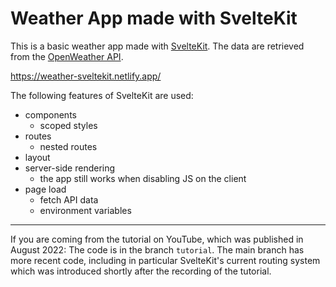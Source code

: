 # Weather App made with SvelteKit

This is a basic weather app made with [SvelteKit](https://kit.svelte.dev). The data are retrieved from the [OpenWeather API](https://openweathermap.org/).

https://weather-sveltekit.netlify.app/

The following features of SvelteKit are used:

-   components
    -   scoped styles
-   routes
    -   nested routes
-   layout
-   server-side rendering
    -   the app still works when disabling JS on the client
-   page load
    -   fetch API data
    -   environment variables

---

If you are coming from the tutorial on YouTube, which was published in August 2022: The code is in the branch `tutorial`. The main branch has more recent code, including in particular SvelteKit's current routing system which was introduced shortly after the recording of the tutorial.
